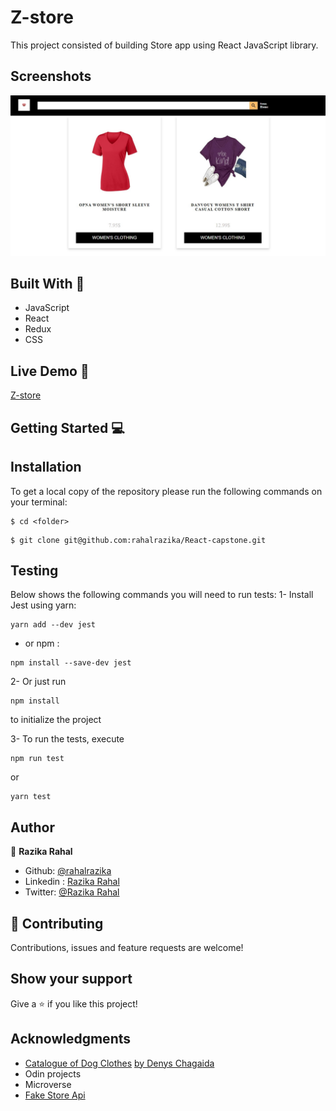 # Z-store

This project consisted of building Store app  using React JavaScript library.

## Screenshots
![Game Scene](src/assets/screenshot.png)


## Built With 🔨
- JavaScript
- React
- Redux
- CSS


## Live Demo 🚀
[Z-store](https://zstorere.netlify.app/)

## Getting Started 💻

## Installation

To get a local copy of the repository please run the following commands on your terminal:

```
$ cd <folder>
```

```
$ git clone git@github.com:rahalrazika/React-capstone.git
```

## Testing 
Below shows the following commands you will need to run tests:
1- Install Jest using yarn: 
```
yarn add --dev jest

```
- or npm :
```
npm install --save-dev jest

```
2- Or just run  
```
npm install

```
to initialize the project

3- To run the tests, execute
```
npm run test 

```
or 
```
yarn test 

```
## Author

👤 **Razika Rahal**

- Github: [@rahalrazika](https://github.com/rahalrazika)
- Linkedin : [Razika Rahal](https://www.linkedin.com/in/razika-rahal-85539bbb/)
- Twitter: [@Razika Rahal](https://twitter.com/RahalRazika)


## 🤝 Contributing

Contributions, issues and feature requests are welcome!

## Show your support

Give a ⭐️ if you like this project!

## Acknowledgments
- [Catalogue of Dog Clothes](https://www.behance.net/gallery/24531031/Pimp-my-DOG-Online-store-E-commerse-project) [by Denys Chagaida](https://www.behance.net/chagaida)
-  Odin projects
-  Microverse
-  [Fake Store Api](https://fakestoreapi.com/)
